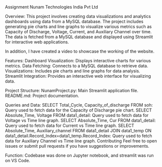 Assignment
Nunam Technologies India Pvt Ltd

Overview:
This project involves creating data visualizations and analytics dashboards using data from a MySQL database. 
The project includes generating pie charts and line graphs to visualize various metrics such as Capacity of Discharge, Voltage, Current, and Auxiliary Channel over time. 
The data is fetched from a MySQL database and displayed using Streamlit for interactive web applications.

In addition, I have created a video to showcase the working of the website.

Features:
Dashboard Visualization: Displays interactive charts for various metrics.
Data Fetching: Connects to a MySQL database to retrieve data.
Visualizations: Includes pie charts and line graphs for data analysis.
Streamlit Integration: Provides an interactive web interface for visualizing data.

Project Structure:
NunamProject.py: Main Streamlit application file.
README.md: Project documentation.

Queries and Data:
SELECT Total_Cycle, Capacity_of_discharge FROM soh: Query used to fetch data for the Capacity of Discharge pie chart.
SELECT Absolute_Time, Voltage FROM data1_detail: Query used to fetch data for Voltage vs Time line graph.
SELECT Absolute_Time, Cur FROM data1_detail: Query used to fetch data for Current vs Time line graph.
SELECT Absolute_Time, Auxiliary_channel FROM data1_detail JOIN data1_temp ON data1_detail.Record_Index=data1_temp.Record_Index: Query used to fetch data for Auxiliary Channel vs Time line graph.
Contributing
Feel free to open issues or submit pull requests if you have suggestions or improvements.

Function: Codebase was done on Jupyter notebook, and streamlit was run on VS Code.
